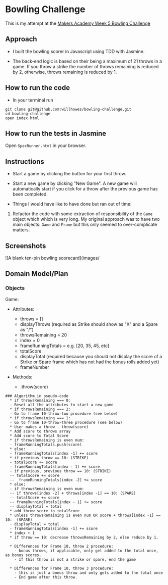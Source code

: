 # Bowling Challenge

This is my attempt at the [Makers Academy Week 5 Bowling Challenge](https://github.com/makersacademy/bowling-challenge)

## Approach
* I built the bowling scorer in Javascript using TDD with Jasmine.

* The back-end logic is based on their being a maximum of 21 throws in a game. If you throw a strike the number of throws remaining is reduced by 2, otherwise, throws remaining is reduced by 1.

## How to run the code
* In your terminal run
```
git clone git@github.com:willhowes/bowling-challenge.git
cd bowling-challenge
open index.html
```
## How to run the tests in Jasmine 
Open ```SpecRunner.html``` in your browser.

## Instructions
* Start a game by clicking the button for your first throw. 

* Start a new game by clicking "New Game". A new game will automatically start if you click for a throw after the previous game has been completed.

* Things I would have like to have done but ran out of time:

1. Refactor the code with some extraction of responsibility of the ```Game``` object which  which is very long. My original approach was to have two main objects: ```Game``` and ```Frame``` but this only seemed to over-complicate matters.

## Screenshots
![A blank ten-pin bowling scorecard](images/

## Domain Model/Plan

### Objects

Game:
  * Attributes:
    - throws = []
    - displayThrows (required as Strike should show as "X" and a Spare as "/")
    - throwsRemaining = 20
    - index = 0
    - frameRunningTotals = e.g. [20, 35, 45, etc]
    - totalScore
    - displayTotal (required because you should not display the score of a Strike or Spare frame which has not had the bonus rolls added yet)
    - frameNumber

  * Methods:
    - .throw(score)

```
### Algorithm in pseudo-code
  * if throwsRemaining === 0:
  - Reset all the attributes to start a new game
  * if throwsRemaining === 2:
  - Go to frame 10-throw-two procedure (see below)
  * if throwsRemaining === 1:
  - Go to frame 10-throw-three procedure (see below)
  * User makes a throw - throw(score)
  * Add score to throws array
  * Add score to Total Score
  * if throwsRemaining is even num:
  - frameRunningTotals.push(score)
  * else:
  - frameRunningTotals[index -1] += score
  * if previous throw == 10: (STRIKE)
  - totalScore += score
  - frameRunningTotals[index - 1] += score
  - if previous, previous throw == 10: (STRIKE)
  -- totalScore += score
  --  frameRunningTotals[index -2] += score
  * else:
  - if throwsRemaining is even num:
  -- if throws[index -2] + throws[index -1] == 10: (SPARE)
  -- totalScore += score
  -- frameRunningTotals[index - 1] += score
  -- displayTotal = total
  * add throw score to totalScore
  * unless throwsRemaining is even num OR score + throws[index -1] == 10:  (SPARE)
  - displayTotal = total
  - frameRunningTotals[index -1] += score
  * index + 1
  * if throw == 10: decrease throwsRemaining by 2, else reduce by 1.

  * Differences for Frame 10, throw 2 procedure:
    - bonus throws, if applicable, only get added to the total once, as bonus scores.
    - If this throw is not a strike or spare, end the game

  * Differences for Frame 10, throw 3 procedure:
    - this is just a bonus throw and only gets added to the total once
    - End game after this throw.
```
